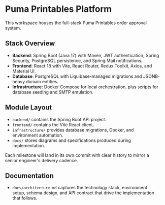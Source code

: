 # Puma Printables Platform

This workspace houses the full-stack Puma Printables order approval system.

## Stack Overview

- **Backend**: Spring Boot (Java 17) with Maven, JWT authentication, Spring Security, PostgreSQL persistence, and Spring Mail notifications.
- **Frontend**: React 18 with Vite, React Router, Redux Toolkit, Axios, and Material UI.
- **Database**: PostgreSQL with Liquibase-managed migrations and JSONB-heavy domain entities.
- **Infrastructure**: Docker Compose for local orchestration, plus scripts for database seeding and SMTP emulation.

## Module Layout

- `backend/` contains the Spring Boot API project.
- `frontend/` contains the Vite React client.
- `infrastructure/` provides database migrations, Docker, and environment automation.
- `docs/` stores diagrams and specifications produced during implementation.

Each milestone will land in its own commit with clear history to mirror a senior engineer's delivery cadence.

## Documentation

- `docs/architecture.md` captures the technology stack, environment setup, schema design, and API contract that drive the implementation that follows.
